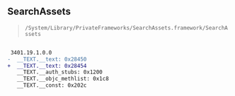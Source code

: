 ## SearchAssets

> `/System/Library/PrivateFrameworks/SearchAssets.framework/SearchAssets`

```diff

 3401.19.1.0.0
-  __TEXT.__text: 0x28450
+  __TEXT.__text: 0x28454
   __TEXT.__auth_stubs: 0x1200
   __TEXT.__objc_methlist: 0x1c8
   __TEXT.__const: 0x202c

```
